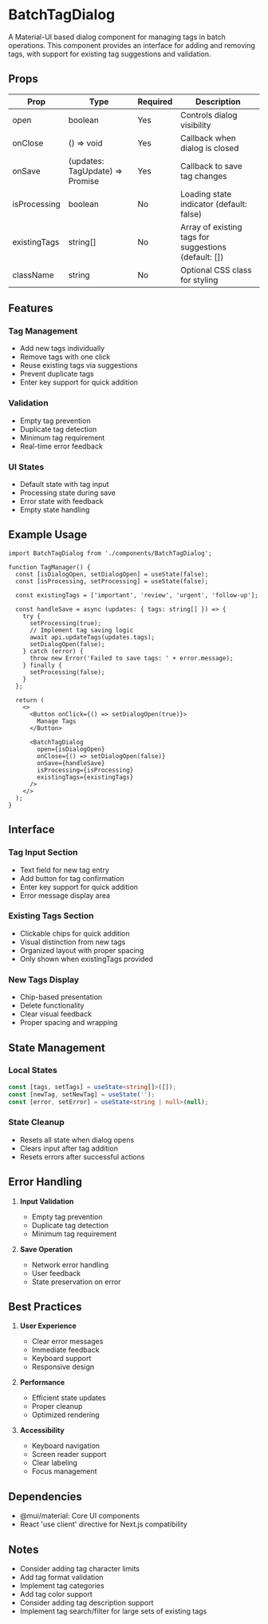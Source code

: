 # BatchTagDialog

A Material-UI based dialog component for managing tags in batch operations. This component provides an interface for adding and removing tags, with support for existing tag suggestions and validation.

## Props

| Prop | Type | Required | Description |
|------|------|----------|-------------|
| open | boolean | Yes | Controls dialog visibility |
| onClose | () => void | Yes | Callback when dialog is closed |
| onSave | (updates: TagUpdate) => Promise<void> | Yes | Callback to save tag changes |
| isProcessing | boolean | No | Loading state indicator (default: false) |
| existingTags | string[] | No | Array of existing tags for suggestions (default: []) |
| className | string | No | Optional CSS class for styling |

## Features

### Tag Management
- Add new tags individually
- Remove tags with one click
- Reuse existing tags via suggestions
- Prevent duplicate tags
- Enter key support for quick addition

### Validation
- Empty tag prevention
- Duplicate tag detection
- Minimum tag requirement
- Real-time error feedback

### UI States
- Default state with tag input
- Processing state during save
- Error state with feedback
- Empty state handling

## Example Usage

```tsx
import BatchTagDialog from './components/BatchTagDialog';

function TagManager() {
  const [isDialogOpen, setDialogOpen] = useState(false);
  const [isProcessing, setProcessing] = useState(false);
  
  const existingTags = ['important', 'review', 'urgent', 'follow-up'];

  const handleSave = async (updates: { tags: string[] }) => {
    try {
      setProcessing(true);
      // Implement tag saving logic
      await api.updateTags(updates.tags);
      setDialogOpen(false);
    } catch (error) {
      throw new Error('Failed to save tags: ' + error.message);
    } finally {
      setProcessing(false);
    }
  };

  return (
    <>
      <Button onClick={() => setDialogOpen(true)}>
        Manage Tags
      </Button>

      <BatchTagDialog
        open={isDialogOpen}
        onClose={() => setDialogOpen(false)}
        onSave={handleSave}
        isProcessing={isProcessing}
        existingTags={existingTags}
      />
    </>
  );
}
```

## Interface

### Tag Input Section
- Text field for new tag entry
- Add button for tag confirmation
- Enter key support for quick addition
- Error message display area

### Existing Tags Section
- Clickable chips for quick addition
- Visual distinction from new tags
- Organized layout with proper spacing
- Only shown when existingTags provided

### New Tags Display
- Chip-based presentation
- Delete functionality
- Clear visual feedback
- Proper spacing and wrapping

## State Management

### Local States
```typescript
const [tags, setTags] = useState<string[]>([]);
const [newTag, setNewTag] = useState('');
const [error, setError] = useState<string | null>(null);
```

### State Cleanup
- Resets all state when dialog opens
- Clears input after tag addition
- Resets errors after successful actions

## Error Handling

1. **Input Validation**
   - Empty tag prevention
   - Duplicate tag detection
   - Minimum tag requirement

2. **Save Operation**
   - Network error handling
   - User feedback
   - State preservation on error

## Best Practices

1. **User Experience**
   - Clear error messages
   - Immediate feedback
   - Keyboard support
   - Responsive design

2. **Performance**
   - Efficient state updates
   - Proper cleanup
   - Optimized rendering

3. **Accessibility**
   - Keyboard navigation
   - Screen reader support
   - Clear labeling
   - Focus management

## Dependencies

- @mui/material: Core UI components
- React 'use client' directive for Next.js compatibility

## Notes

- Consider adding tag character limits
- Add tag format validation
- Implement tag categories
- Add tag color support
- Consider adding tag description support
- Implement tag search/filter for large sets of existing tags
